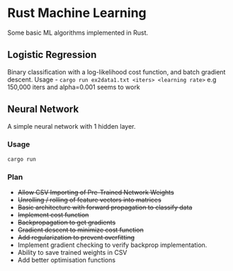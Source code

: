 # Rust Machine Learning

Some basic ML algorithms implemented in Rust.

## Logistic Regression
Binary classification with a log-likelihood cost function, and batch gradient descent.
Usage - `cargo run ex2data1.txt <iters> <learning rate>`
e.g 150,000 iters and alpha=0.001 seems to work

## Neural Network

A simple neural network with 1 hidden layer.

### Usage
`cargo run`

### Plan

* ~~Allow CSV Importing of Pre-Trained Network Weights~~
* ~~Unrolling / rolling of feature vectors into matrices~~
* ~~Basic architecture with forward propagation to classify data~~
* ~~Implement cost function~~
* ~~Backpropagation to get gradients~~
* ~~Gradient descent to minimize cost function~~
* ~~Add regularization to prevent overfitting~~
* Implement gradient checking to verify backprop implementation.
* Ability to save trained weights in CSV
* Add better optimisation functions
